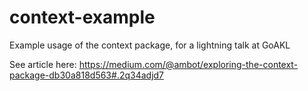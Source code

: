 # context-example

Example usage of the context package, for a lightning talk at GoAKL

See article here: https://medium.com/@ambot/exploring-the-context-package-db30a818d563#.2q34adjd7
